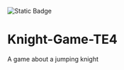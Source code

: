 ![Static Badge](https://img.shields.io/badge/any%20text-you%20like-blue)
# Knight-Game-TE4

A game about a jumping knight
